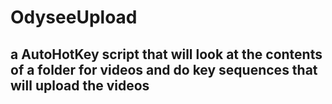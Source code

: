 # OdyseeUpload
## a AutoHotKey script that will look at the contents of a folder for videos and do key sequences that will upload the videos
